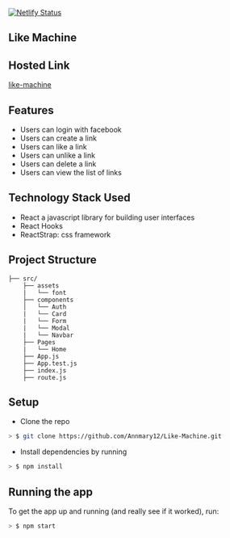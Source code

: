 [![Netlify Status](https://api.netlify.com/api/v1/badges/47bcc30a-056e-479f-ad32-1c40ea0b7f1b/deploy-status)](https://app.netlify.com/sites/like-machine/deploys)

## Like Machine

## Hosted Link
[like-machine](https://like-machine.netlify.com/)

## Features
* Users can login with facebook
* Users can create a link
* Users can like a link
* Users can unlike a link
* Users can delete a link
* Users can view the list of links

## Technology Stack Used
* React a javascript library for building user interfaces
* React Hooks
* ReactStrap: css framework

## Project Structure

```
├── src/
    ├── assets
    |   └── font
    ├── components
    │   └── Auth
    |   └── Card
    |   └── Form
    |   └── Modal
    |   └── Navbar
    ├── Pages
    |   └── Home
    ├── App.js
    ├── App.test.js
    ├── index.js
    ├── route.js
```


## Setup

* Clone the repo

```sh
> $ git clone https://github.com/Annmary12/Like-Machine.git
```

* Install dependencies by running

```sh
> $ npm install
```

## Running the app

To get the app up and running (and really see if it worked), run:

```sh
> $ npm start
```